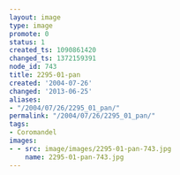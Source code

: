 ```yaml
---
layout: image
type: image
promote: 0
status: 1
created_ts: 1090861420
changed_ts: 1372159391
node_id: 743
title: 2295-01-pan
created: '2004-07-26'
changed: '2013-06-25'
aliases:
- "/2004/07/26/2295_01_pan/"
permalink: "/2004/07/26/2295_01_pan/"
tags:
- Coromandel
images:
- - src: image/images/2295-01-pan-743.jpg
    name: 2295-01-pan-743.jpg
---
```


